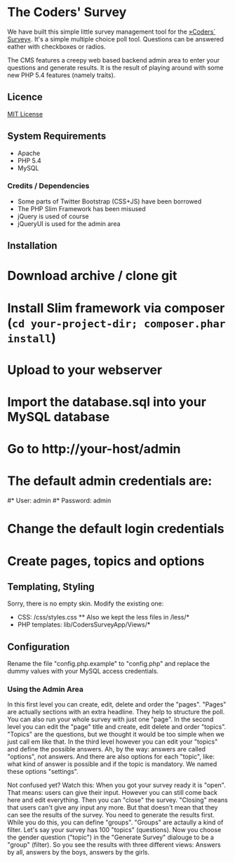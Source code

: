 # The Coders' Survey

We have built this simple little survey management tool for the [»Coders´ Survey«](http://coders-survey.com). It's a simple multiple choice poll tool. Questions can be answered eather with checkboxes or radios.

The CMS features a creepy web based backend admin area to enter your questions and generate results. It is the result of playing around with some new PHP 5.4 features (namely traits).


## Licence

[MIT License](http://opensource.org/licenses/mit-license.php)


## System Requirements

* Apache
* PHP 5.4
* MySQL


### Credits / Dependencies

* Some parts of Twitter Bootstrap (CSS+JS) have been borrowed
* The PHP Slim Framework has been misused
* jQuery is used of course
* jQueryUI is used for the admin area


## Installation

# Download archive / clone git
# Install Slim framework via composer (`cd your-project-dir; composer.phar install`)
# Upload to your webserver
# Import the database.sql into your MySQL database
# Go to http://your-host/admin
# The default admin credentials are:
#* User: admin
#* Password: admin
# Change the default login credentials
# Create pages, topics and options


## Templating, Styling

Sorry, there is no empty skin. Modify the existing one:

* CSS: /css/styles.css
** Also we kept the less files in /less/*
* PHP templates: lib/CodersSurveyApp/Views/*

## Configuration

Rename the file "config.php.example" to "config.php" and replace the dummy values with your MySQL access credentials.


### Using the Admin Area

 In this first level you can create, edit, delete and order the "pages". "Pages" are actually sections with an extra headline. They help to structure the poll. You can also run your whole survey with just one "page". In the second level you can edit the "page" title and create, edit delete and order "topics". "Topics" are the questions, but we thought it would be too simple when we just call em like that. In the third level however you can edit your "topics" and define the possible answers. Ah, by the way: answers are called "options", not answers. And there are also options for each "topic", like: what kind of answer is possible and if the topic is mandatory. We named these options "settings".

Not confused yet? Watch this: When you got your survey ready it is "open". That means: users can give their input. However you can still come back here and edit everything. Then you can "close" the survey. "Closing" means that users can't give any input any more. But that doesn't mean that they can see the results of the survey. You need to generate the results first. While you do this, you can define "groups". "Groups" are actaully a kind of filter. Let's say your survey has 100 "topics" (questions). Now you choose the gender question ("topic") in the "Generate Survey" dialouge to be a "group" (filter). So you see the results with three different views: Answers by all, answers by the boys, answers by the girls. 



